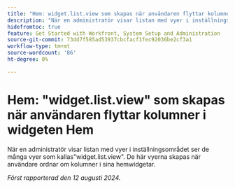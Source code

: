 ```yaml
---
title: "Hem: widget.list.view som skapas när användaren flyttar kolumner i widgeten Hem"
description: "När en administratör visar listan med vyer i inställningsområdet ser de många vyer som kallas widget.list.view. De här vyerna skapas när användare ordnar om kolumner i sina hemwidgetar."
hidefromtoc: true
feature: Get Started with Workfront, System Setup and Administration
source-git-commit: 73dd7f585ad53937cbcfacf1fec92036be2cf3a1
workflow-type: tm+mt
source-wordcount: '86'
ht-degree: 0%

---
```



# Hem: &quot;widget.list.view&quot; som skapas när användaren flyttar kolumner i widgeten Hem

När en administratör visar listan med vyer i inställningsområdet ser de många vyer som kallas&quot;widget.list.view&quot;. De här vyerna skapas när användare ordnar om kolumner i sina hemwidgetar.

_Först rapporterad den 12 augusti 2024._
